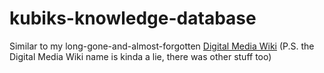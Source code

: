 # kubiks-knowledge-database
Similar to my long-gone-and-almost-forgotten [Digital Media Wiki](https://qs-wiki-of-stuff.fandom.com/wiki/Home) (P.S. the Digital Media Wiki name is kinda a lie, there was other stuff too)
